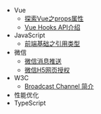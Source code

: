 * Vue
    * [探索Vue之props属性](vue/vue-props)
    * [Vue Hooks API介绍](vue/vue-hooks)
* JavaScript
    * [前端基础之引用类型](javascript/object-reference)
* 微信
    * [微信消息推送](wechat/message-push-notification/index)
    * [微信H5网页授权](wechat/wechat-h5-authorize/index)
* W3C
    * [Broadcast Channel 简介](w3c/boardcast-channel/index)
* 性能优化
* TypeScript
